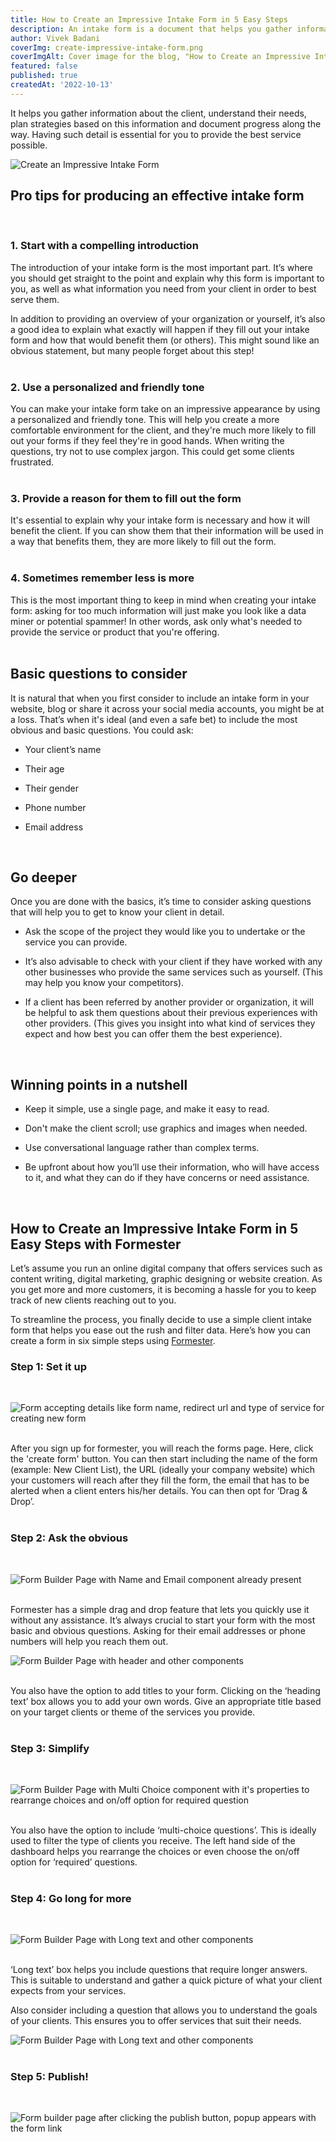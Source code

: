 ```yaml
---
title: How to Create an Impressive Intake Form in 5 Easy Steps
description: An intake form is a document that helps you gather information about your client. This can be used to collect personal information as well as questions about the client's goals, project preferences, experience, skills and budget.
author: Vivek Badani
coverImg: create-impressive-intake-form.png
coverImgAlt: Cover image for the blog, "How to Create an Impressive Intake Form"
featured: false
published: true
createdAt: '2022-10-13'
---
```


It helps you gather information about the client, understand their needs, plan strategies based on this information and document progress along the way. Having such detail is essential for you to provide the best service possible. 

![Create an Impressive Intake Form](/blog/cover-images/create-impressive-intake-form.png 'Create an Impressive Intake Form')

## Pro tips for producing an effective intake form
<br>

### 1. Start with a compelling introduction

The introduction of your intake form is the most important part. It’s where you should get straight to the point and explain why this form is important to you, as well as what information you need from your client in order to best serve them.

In addition to providing an overview of your organization or yourself, it’s also a good idea to explain what exactly will happen if they fill out your intake form and how that would benefit them (or others). This might sound like an obvious statement, but many people forget about this step!
<br><br>

### 2. Use a personalized and friendly tone

You can make your intake form take on an impressive appearance by using a personalized and friendly tone. This will help you create a more comfortable environment for the client, and they're much more likely to fill out your forms if they feel they're in good hands. When writing the questions, try not to use complex jargon. This could get some clients frustrated.
<br><br>

### 3. Provide a reason for them to fill out the form

It's essential to explain why your intake form is necessary and how it will benefit the client. If you can show them that their information will be used in a way that benefits them, they are more likely to fill out the form.
<br><br>

### 4. Sometimes remember less is more

This is the most important thing to keep in mind when creating your intake form: asking for too much information will just make you look like a data miner or potential spammer! In other words, ask only what's needed to provide the service or product that you're offering.
<br><br>

## Basic questions to consider

It is natural that when you first consider to include an intake form in your website, blog or share it across your social media accounts, you might be at a loss. That’s when it's ideal (and even a safe bet) to include the most obvious and basic questions. You could ask:

- Your client’s name

- Their age

- Their gender

- Phone number

- Email address
<br>

## Go deeper

Once you are done with the basics, it’s time to consider asking questions that will help you to get to know your client in detail.

- Ask the scope of the project they would like you to undertake or the service you can provide.

- It’s also advisable to check with your client if they have worked with any other businesses who provide the same services such as yourself. (This may help you know your competitors).

- If a client has been referred by another provider or organization, it will be helpful to ask them questions about their previous experiences with other providers. (This gives you insight into what kind of services they expect and how best you can offer them the best experience).
<br>

## Winning points in a nutshell

- Keep it simple, use a single page, and make it easy to read.

- Don't make the client scroll; use graphics and images when needed.

- Use conversational language rather than complex terms.

- Be upfront about how you’ll use their information, who will have access to it, and what they can do if they have concerns or need assistance.
<br>

## How to Create an Impressive Intake Form in 5 Easy Steps with Formester

Let’s assume you run an online digital company that offers services such as content writing, digital marketing, graphic designing or website creation. As you get more and more customers, it is becoming a hassle for you to keep track of new clients reaching out to you.

To streamline the process, you finally decide to use a simple client intake form that helps you ease out the rush and filter data. Here’s how you can create a form in six simple steps using [Formester](https://formester.com/).

### Step 1: Set it up
<br> 

![Form accepting details like form name, redirect url and type of service for creating new form](/blog/create-impressive-take-form/image4.jpg 'Form accepting details like form name, redirect url and type of service for creating new form')
<br><br>

After you sign up for formester, you will reach the forms page. Here, click the 'create form' button. You can then start including the name of the form (example: New Client List), the URL (ideally your company website) which your customers will reach after they fill the form, the email that has to be alerted when a client enters his/her details. You can then opt for ‘Drag & Drop’. 
<br><br>

### Step 2: Ask the obvious
<br>

![Form Builder Page with Name and Email component already present](/blog/create-impressive-take-form/image7.jpg 'Form Builder Page with Name and Email component already present')
<br><br>

Formester has a simple drag and drop feature that lets you quickly use it without any assistance. It’s always crucial to start your form with the most basic and obvious questions. Asking for their email addresses or phone numbers will help you reach them out. 

![Form Builder Page with header and other components](/blog/create-impressive-take-form/image5.jpg 'Form Builder Page with header and other components')
<br><br>

You also have the option to add titles to your form. Clicking on the ‘heading text’ box allows you to add your own words. Give an appropriate title based on your target clients or theme of the services you provide. 
<br><br>
### Step 3: Simplify
<br>

![Form Builder Page with Multi Choice component with it's properties to rearrange choices and on/off option for required question](/blog/create-impressive-take-form/image6.jpg 'Form Builder Page with Multi Choice component with it\'s properties to rearrange choices and on/off option for required question')
<br><br>

You also have the option to include ‘multi-choice questions’. This is ideally used to filter the type of clients you receive. The left hand side of the dashboard helps you rearrange the choices or even choose the on/off option for ‘required’ questions. 
<br><br>
### Step 4: Go long for more
<br>

![Form Builder Page with Long text and other components](/blog/create-impressive-take-form/image3.jpg 'Form Builder Page with Long text and other components')
<br><br>

‘Long text’ box helps you include questions that require longer answers. This is suitable to understand and gather a quick picture of what your client expects from your services. 

Also consider including a question that allows you to understand the goals of your clients. This ensures you to offer services that suit their needs. 

![Form Builder Page with Long text and other components](/blog/create-impressive-take-form/image1.jpg 'Form Builder Page with Long text and other components')
<br><br>
### Step 5: Publish!
<br>

![Form builder page after clicking the publish button, popup appears with the form link](/blog/create-impressive-take-form/image2.jpg 'Form builder page after clicking the publish button, popup appears with the form link')